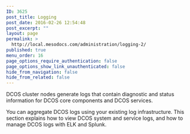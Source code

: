 ```yaml
---
ID: 3625
post_title: Logging
post_date: 2016-02-26 12:54:48
post_excerpt: ""
layout: page
permalink: >
  http://local.mesodocs.com/administration/logging-2/
published: true
menu_order: 16
page_options_require_authentication: false
page_options_show_link_unauthenticated: false
hide_from_navigation: false
hide_from_related: false
---
```

DCOS cluster nodes generate logs that contain diagnostic and status information for DCOS core components and DCOS services.

You can aggregate DCOS logs using your existing log infrastructure. This section explains how to view DCOS system and service logs, and how to manage DCOS logs with ELK and Splunk.